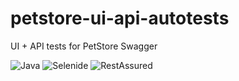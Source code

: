 # petstore-ui-api-autotests
UI + API tests for PetStore Swagger

![Java](https://img.shields.io/badge/Java-17-%23ED8B00?logo=openjdk&logoColor=white)
![Selenide](https://img.shields.io/badge/Selenide-7.0.4-%2336AF8D)
![RestAssured](https://img.shields.io/badge/RestAssured-5.3.1-%230175C2)
